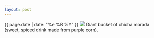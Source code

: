 ```yaml
---
layout: post
---
```


<p>
  <time>{{ page.date | date: "%e %B %Y" }}</time>
  <img src="https://s3.amazonaws.com/life.aaronjgreenberg.com/207.jpg">
  Giant bucket of chicha morada (sweet, spiced drink made from purple corn).
</p>
